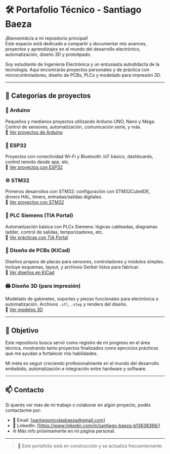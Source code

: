 # 🛠️ Portafolio Técnico - Santiago Baeza

¡Bienvenido/a a mi repositorio principal!  
Este espacio está dedicado a compartir y documentar mis avances, proyectos y aprendizajes en el mundo del desarrollo electrónico, automatización, diseño 3D y prototipado.

Soy estudiante de Ingeniería Electrónica y un entusiasta autodidacta de la tecnología. Aquí encontrarás proyectos personales y de práctica con microcontroladores, diseño de PCBs, PLCs y modelado para impresión 3D.

---

## 📂 Categorías de proyectos

### 🔌 Arduino
Pequeños y medianos proyectos utilizando Arduino UNO, Nano y Mega. Control de sensores, automatización, comunicación serie, y más.  
🔗 [Ver proyectos de Arduino](https://github.com/SantiagoBaeza/-Portfolio-de-proyectos-Arduino-Embebidos)

### 📡 ESP32
Proyectos con conectividad Wi-Fi y Bluetooth: IoT básico, dashboards, control remoto desde app, etc.  
🔗 [Ver proyectos con ESP32](https://github.com/tu-usuario-aqui?tab=repositories&q=esp32)

### ⚙️ STM32
Primeros desarrollos con STM32: configuración con STM32CubeIDE, drivers HAL, timers, entradas/salidas digitales.  
🔗 [Ver proyectos con STM32](https://github.com/tu-usuario-aqui?tab=repositories&q=stm32)

### 🧠 PLC Siemens (TIA Portal)
Automatización básica con PLCs Siemens: lógicas cableadas, diagramas ladder, control de salidas, temporizadores, etc.  
🔗 [Ver prácticas con TIA Portal](https://github.com/tu-usuario-aqui?tab=repositories&q=plc)

### 🧾 Diseño de PCBs (KiCad)
Diseños propios de placas para sensores, controladores y módulos simples. Incluye esquemas, layout, y archivos Gerber listos para fabricar.  
🔗 [Ver diseños en KiCad](https://github.com/tu-usuario-aqui?tab=repositories&q=kicad)

### 🖨️ Diseño 3D (para impresión)
Modelado de gabinetes, soportes y piezas funcionales para electrónica o automatización. Archivos `.stl`, `.step` y renders del diseño.  
🔗 [Ver modelos 3D](https://github.com/SantiagoBaeza/-Dise-os-3D-/blob/main/README.md)

---

## 📌 Objetivo

Este repositorio busca servir como registro de mi progreso en el área técnica, mostrando tanto proyectos finalizados como ejercicios prácticos que me ayudan a fortalecer mis habilidades.

Mi meta es seguir creciendo profesionalmente en el mundo del desarrollo embebido, automatización e integración entre hardware y software.

---

## 📫 Contacto

Si querés ver más de mi trabajo o colaborar en algún proyecto, podés contactarme por:

- 📧 Email: [santiagonicolasbaeza@gmail.com]
- 💼 LinkedIn: [https://www.linkedin.com/in/santiago-baeza-b13638366/]
- 🌐 Más info próximamente en mi página personal.

---

> 🚧 Este portafolio está en construcción y se actualiza frecuentemente.
